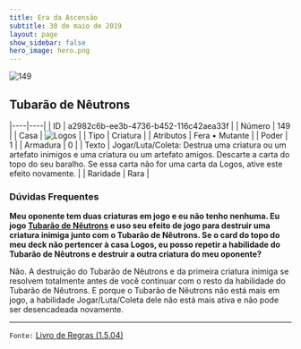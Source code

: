 ```yaml
---
title: Era da Ascensão
subtitle: 30 de maio de 2019
layout: page
show_sidebar: false
hero_image: hero.png
---
```


![149](https://cdn.keyforgegame.com/media/card_front/pt/435_149_Q4HFG22WPXC6_pt.png)

## Tubarão de Nêutrons

|----|----|
| ID | a2982c6b-ee3b-4736-b452-116c42aea33f |
| Número | 149 |
| Casa | ![Logos](https://archonarcana.com/images/thumb/c/ce/Logos.png/22px-Logos.png "Logos") |
| Tipo | Criatura |
| Atributos | Fera • Mutante |
| Poder | 1 |
| Armadura | 0 |
| Texto | Jogar/Luta/Coleta: Destrua uma criatura ou um artefato inimigos e uma criatura ou um artefato amigos. Descarte a carta do topo do seu baralho. Se essa carta não for uma carta da Logos, ative este efeito novamente. |
| Raridade | Rara |

### Dúvidas Frequentes

**Meu oponente tem duas criaturas em jogo e eu não tenho nenhuma.
Eu jogo [Tubarão de Nêutrons](/cota/146) e uso seu efeito de jogo
para destruir uma criatura inimiga junto com o Tubarão de Nêutrons.
Se o card do topo do meu deck não pertencer à casa Logos, eu
posso repetir a habilidade do Tubarão de Nêutrons e destruir a
outra criatura do meu oponente?**

Não. A destruição do Tubarão de Nêutrons e da primeira criatura
inimiga se resolvem totalmente antes de você continuar com o resto da
habilidade do Tubarão de Nêutrons. E porque o Tubarão de Nêutrons
não está mais em jogo, a habilidade Jogar/Luta/Coleta dele não está
mais ativa e não pode ser desencadeada novamente.

<hr/>

`Fonte:` [Livro de Regras (1.5.04)](https://drive.google.com/open?id=14pM1J8ZR_4hZbGFZt-ArQdAGsHCPEQdE)
